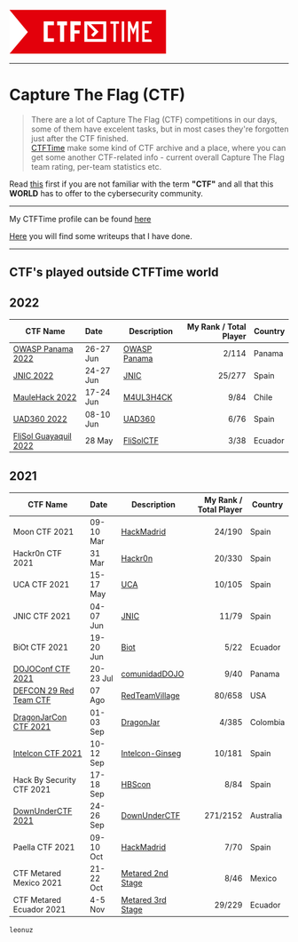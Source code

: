 ![CTFTime](img/logo.png)  

---

# Capture The Flag (CTF)  

>There are a lot of Capture The Flag (CTF) competitions in our days, some of them have excelent tasks, but in most cases they're forgotten just after the CTF finished.  
[CTFTime](https://ctftime.org/) make some kind of CTF archive and a place, where you can get some another CTF-related info - current overall Capture The Flag team rating, per-team statistics etc.  

Read [this](ctf.md) first if you are not familiar with the term **"CTF"** and all that this **WORLD** has to offer to the cybersecurity community.

---

My CTFTime profile can be found [here](https://ctftime.org/team/156755)  

[Here](writeups.md) you will find some writeups that I have done.

---

## CTF's played outside **CTFTime** world  

## 2022

| CTF Name | Date | Description | My Rank / Total Player | Country | 
| ------------ | :------------------- | ---------------------------------------- | -------: | ----- | 
| [OWASP Panama 2022](img/op2022.png) | 26-27 Jun | [OWASP Panama](img/owaspanama2022.png) | 2/114 | Panama |
| [JNIC 2022](img/jnic2022.png) | 24-27 Jun | [JNIC](https://2022.jnic.es/ctf) | 25/277 | Spain |
| [MauleHack 2022](img/maulehack2022.png) | 17-24 Jun | [M4UL3H4CK](https://maulehack.cl/) | 9/84 | Chile |
| [UAD360 2022](img/uad3602022.png) | 08-10 Jun | [UAD360](https://uad360.es/ctf) | 6/76 | Spain |
| [FliSol Guayaquil 2022](img/flisol2022.png) | 28 May | [FliSolCTF](https://flisol.info/FLISOL2022/Ecuador/Guayaquil) | 3/38 | Ecuador |
  

## 2021  

| CTF Name | Date | Description | My Rank / Total Player | Country | 
| ------------ | :------------------- | ---------------------------------------- | -------: | ----- | 
| Moon CTF 2021 | 09-10 Mar | [HackMadrid](https://hackmadrid.org/flaghunters.html#) | 24/190 | Spain |
| Hackr0n CTF 2021 | 31 Mar | [Hackr0n](https://derechodelared.com/hackr0n-2021/) | 20/330 | Spain |
| UCA CTF 2021 | 15-17 May | [UCA](https://www.uca.es/evento/uca-cybersecurity-day/) | 10/105 | Spain |
| JNIC CTF 2021 | 04-07 Jun | [JNIC](https://2021.jnic.es/ctf) | 11/79 | Spain |
| BiOt CTF 2021 | 19-20 Jun | [Biot](https://biotciberseguridad.cf/actividades/) | 5/22 | Ecuador |
| [DOJOConf CTF 2021](img/dojoconf_2021.png) | 20-23 Jul | [comunidadDOJO](https://dojoconfpa.org/#taller) | 9/40 | Panama |
| [DEFCON 29 Red Team CTF](img/DEFCON29.png) | 07 Ago | [RedTeamVillage](https://redteamvillage.io/ctf) | 80/658 | USA |
| [DragonJarCon CTF 2021](img/Dragonjar2021.png) | 01-03 Sep | [DragonJar](https://www.dragonjarcon.org/) | 4/385 | Colombia |
| [Intelcon CTF 2021](img/intelcon2021.png) | 10-12 Sep | [Intelcon-Ginseg](https://intelcon.ginseg.com/2021/) | 10/181 | Spain |
| Hack By Security CTF 2021  | 17-18 Sep | [HBScon](https://ctf.hbscon.com/) | 8/84 | Spain |   
| [DownUnderCTF 2021](img/DownUnder2021.png) | 24-26 Sep | [DownUnderCTF](https://downunderctf.com/) | 271/2152 | Australia |
| Paella CTF 2021  | 09-10 Oct | [HackMadrid](https://worldparty.hackmadrid.org/index.html#ctf) | 7/70 | Spain |  
| CTF Metared Mexico 2021 | 21-22 Oct | [Metared 2nd Stage](https://eventos.metared.org/69242/section/32200/ctf-internacional-metared-2021-2nd-stage.html) | 8/46 | Mexico | 
| CTF Metared Ecuador 2021 | 4-5 Nov | [Metared 3rd Stage](https://eventos.metared.org/69244/detail/ctf-internacional-metared-2021-3rd-stage.html) | 29/229 | Ecuador |


`leonuz`
